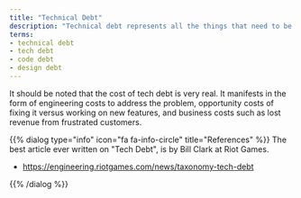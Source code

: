 ```yaml
---
title: "Technical Debt"
description: "Technical debt represents all the things that need to be redone later due to poor choices or necessary tradeoffs made today."
terms:
- technical debt
- tech debt
- code debt
- design debt
---
```

It should be noted that the cost of tech debt is very real. It manifests in the form of engineering costs to address the problem, opportunity costs of fixing it versus working on new features, and business costs such as lost revenue from frustrated customers.

{{% dialog type="info" icon="fa fa-info-circle" title="References" %}}
The best article ever written on "Tech Debt", is by Bill Clark at Riot Games.

- <https://engineering.riotgames.com/news/taxonomy-tech-debt>

{{% /dialog %}}
